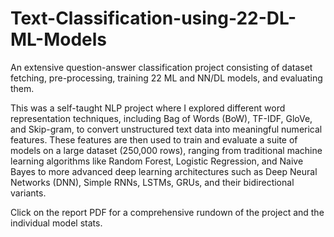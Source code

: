 # Text-Classification-using-22-DL-ML-Models
 An extensive question-answer classification project consisting of dataset fetching, pre-processing, training 22 ML and NN/DL models, and evaluating them. 


This was a self-taught NLP project where I explored different word representation techniques, including Bag of Words (BoW), TF-IDF, GloVe, and Skip-gram, to convert unstructured text data into meaningful numerical features. These features are then used to train and evaluate a suite of models on a large dataset (250,000 rows), ranging from traditional machine learning algorithms like Random Forest, Logistic Regression, and Naive Bayes to more advanced deep learning architectures such as Deep Neural Networks (DNN), Simple RNNs, LSTMs, GRUs, and their bidirectional variants.

Click on the report PDF for a comprehensive rundown of the project and the individual model stats.
